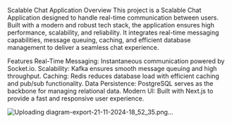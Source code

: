 Scalable Chat Application
Overview
This project is a Scalable Chat Application designed to handle real-time communication between users. Built with a modern and robust tech stack, the application ensures high performance, scalability, and reliability. It integrates real-time messaging capabilities, message queuing, caching, and efficient database management to deliver a seamless chat experience.

Features
Real-Time Messaging: Instantaneous communication powered by Socket.io.
Scalability: Kafka ensures smooth message queuing and high throughput.
Caching: Redis reduces database load with efficient caching and pub/sub functionality.
Data Persistence: PostgreSQL serves as the backbone for managing relational data.
Modern UI: Built with Next.js to provide a fast and responsive user experience.

![Uploading diagram-export-21-11-2024-18_52_35.png…]()


